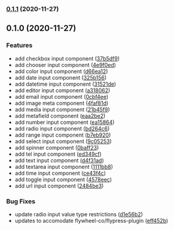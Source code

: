 ### [0.1.1](https://github.com/Flywheel-Co/flypress-metafields/compare/v0.1.0...v0.1.1) (2020-11-27)

## 0.1.0 (2020-11-27)


### Features

* add checkbox input component ([37b5df9](https://github.com/Flywheel-Co/flypress-metafields/commit/37b5df9f80b43682133ff122d42ad164a2e55376))
* add chooser input component ([4e9f0ed](https://github.com/Flywheel-Co/flypress-metafields/commit/4e9f0ed22596531f75f50a78dbdb190911066987))
* add color input component ([d66ea12](https://github.com/Flywheel-Co/flypress-metafields/commit/d66ea126d9a2f56859956653980c9a58f10d5bc3))
* add date input component ([325b156](https://github.com/Flywheel-Co/flypress-metafields/commit/325b15638108e9437bf0603fd577f28eff422967))
* add datetime input component ([31521de](https://github.com/Flywheel-Co/flypress-metafields/commit/31521de5ae17ffcbe3af4a447245ba3e2e652ca1))
* add editor input component ([a318062](https://github.com/Flywheel-Co/flypress-metafields/commit/a3180622615dc0b3b131acc6744433945fab3e61))
* add email input component ([0cbf4ee](https://github.com/Flywheel-Co/flypress-metafields/commit/0cbf4ee3f11057a39a015e571eaa3cc98a207bc8))
* add image meta component ([4faf81d](https://github.com/Flywheel-Co/flypress-metafields/commit/4faf81d93e6629d79434e1c88a794947786a17ed))
* add media input component ([21b45f9](https://github.com/Flywheel-Co/flypress-metafields/commit/21b45f91a615af97cae85a704acb43e6d4cd3a68))
* add metafield component ([eaa2be2](https://github.com/Flywheel-Co/flypress-metafields/commit/eaa2be21be6cfbc986011ff8a6a4c0b7ac8c25f9))
* add number input component ([ea15864](https://github.com/Flywheel-Co/flypress-metafields/commit/ea1586491eb6357ace6b28ee263eeede33d295ac))
* add radio input component ([bd264c6](https://github.com/Flywheel-Co/flypress-metafields/commit/bd264c6d4240be52a8fe554fd5f01886d44b1d43))
* add range input component ([b7eb920](https://github.com/Flywheel-Co/flypress-metafields/commit/b7eb920558914706aeb132caf62e4ead84e97598))
* add select input component ([9c05253](https://github.com/Flywheel-Co/flypress-metafields/commit/9c0525316201864241b164d36c1a757dcb26d1c2))
* add spinner component ([0baff23](https://github.com/Flywheel-Co/flypress-metafields/commit/0baff239d70c0b14ad8a374184a72fd37a33a0c6))
* add tel input component ([ed349cf](https://github.com/Flywheel-Co/flypress-metafields/commit/ed349cf4d9323456e48c979e902d224e1a1b071e))
* add text input component ([d4f31ad](https://github.com/Flywheel-Co/flypress-metafields/commit/d4f31ad6c729ef655fb3f36b8b4114737050f450))
* add textarea input component ([1111bb8](https://github.com/Flywheel-Co/flypress-metafields/commit/1111bb8f78d29c3c6fd15dfd94ad5ef0d95586a1))
* add time input component ([ce43f4c](https://github.com/Flywheel-Co/flypress-metafields/commit/ce43f4c48e4603195d00981b95b56cc3824e3abf))
* add toggle input component ([4578eec](https://github.com/Flywheel-Co/flypress-metafields/commit/4578eec0e66a9384f21cf513efae92580b2e74f9))
* add url input component ([2484be3](https://github.com/Flywheel-Co/flypress-metafields/commit/2484be3c068033916c6ed97b3720fe0533f79abf))


### Bug Fixes

* update radio input value type restrictions ([d1e56b2](https://github.com/Flywheel-Co/flypress-metafields/commit/d1e56b2615bd04c57a43f5d85039062e1ac2a007))
* updates to accomodate flywheel-co/flypress-plugin ([eff452b](https://github.com/Flywheel-Co/flypress-metafields/commit/eff452be214be7da4f6c15f4efecedfbb8dc3559))

